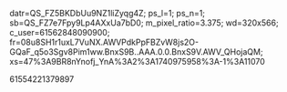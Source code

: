 datr=QS_FZ5BKDbUu9NZ1liZyqg4Z; ps_l=1; ps_n=1; sb=QS_FZ7e7Fpy9Lp4AXxUa7bD0; m_pixel_ratio=3.375; wd=320x566; c_user=61562848090900; fr=08u8SH1r1uxL7VuNX.AWVPdkPpFBZvW8js2O-GQaF_q5o3Sgv8Pim1ww.BnxS9B..AAA.0.0.BnxS9V.AWV_QHojaQM; xs=47%3A9BR8nYnofj_YnA%3A2%3A1740975958%3A-1%3A11070


61554221379897
